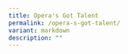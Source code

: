 ```yaml
---
title: Opera's Got Talent
permalink: /opera-s-got-talent/
variant: markdown
description: ""
---
```

